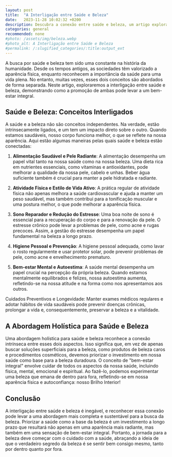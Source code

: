 ```yaml
---
layout: post
title:  "A Interligação entre Saúde e Beleza"
date:   2023-11-28 10:02:32 +0200
description: Descubra a conexão entre saúde e beleza, um artigo explorando como a harmonia desses aspectos promove um bem-estar integral.
categories: general
recommended: none
#photo: /assets/img/beleza.webp
#photo_alt: A Interligação entre Saúde e Beleza
#permalink: /:slugified_categories/:title:output_ext
---
```


A busca por saúde e beleza tem sido uma constante na história da humanidade. Desde os tempos antigos, as sociedades têm valorizado a aparência física, 
enquanto reconhecem a importância da saúde para uma vida plena. No entanto, muitas vezes, esses dois conceitos são abordados de forma separada. 
Neste artigo, exploraremos a interligação entre saúde e beleza, demonstrando como a promoção de ambas pode levar a um bem-estar integral.

## Saúde e Beleza: Conceitos Interligados
A saúde e a beleza não são conceitos independentes. Na verdade, estão intrinsecamente ligados, e um tem um impacto direto sobre o outro. 
Quando estamos saudáveis, nosso corpo funciona melhor, o que se reflete na nossa aparência. Aqui estão algumas maneiras pelas quais saúde e 
beleza estão conectadas:

1. **Alimentação Saudável e Pele Radiante**: A alimentação desempenha um papel vital tanto na nossa saúde como na nossa beleza. 
Uma dieta rica em nutrientes essenciais, como vitaminas e antioxidantes, pode melhorar a qualidade da nossa pele, cabelo e unhas. 
Beber água suficiente também é crucial para manter a pele hidratada e radiante.

2. **Atividade Física e Estilo de Vida Ativo**: A prática regular de atividade física não apenas melhora a saúde cardiovascular e ajuda a manter 
um peso saudável, mas também contribui para a tonificação muscular e uma postura melhor, o que pode melhorar a aparência física.

3. **Sono Reparador e Redução do Estresse**: Uma boa noite de sono é essencial para a recuperação do corpo e para a renovação da pele. 
O estresse crônico pode levar a problemas de pele, como acne e rugas precoces. Assim, a gestão do estresse desempenha um papel fundamental na 
beleza a longo prazo.

4. **Higiene Pessoal e Prevenção**: A higiene pessoal adequada, como lavar o rosto regularmente e usar protetor solar, pode prevenir problemas 
de pele, como acne e envelhecimento prematuro.

5. **Bem-estar Mental e Autoestima**: A saúde mental desempenha um papel crucial na percepção da própria beleza. Quando estamos mentalmente equilibrados e felizes, nossa autoestima aumenta, refletindo-se na nossa atitude e na forma como nos apresentamos aos outros.

Cuidados Preventivos e Longevidade: Manter exames médicos regulares e adotar hábitos de vida saudáveis pode prevenir doenças crônicas, prolongar a 
vida e, consequentemente, preservar a beleza e a vitalidade.

## A Abordagem Holística para Saúde e Beleza
Uma abordagem holística para saúde e beleza reconhece a conexão intrínseca entre esses dois aspectos. Isso significa que, em vez de
apenas buscar soluções superficiais para a beleza, como produtos de beleza caros e procedimentos cosméticos, devemos priorizar o investimento em 
nossa saúde como base para a beleza duradoura.
O conceito de "bem-estar integral" envolve cuidar de todos os aspectos da nossa saúde, incluindo física, mental, emocional e espiritual. Ao fazê-lo,
podemos experimentar uma beleza que emana de dentro para fora, refletindo-se em nossa aparência física e autoconfiança: nosso Brilho Interior!

## Conclusão
A interligação entre saúde e beleza é inegável, e reconhecer essa conexão pode levar a uma abordagem mais completa e sustentável para
a busca da beleza. Priorizar a saúde como a base da beleza é um investimento a longo prazo que resultará não apenas em uma aparência mais
radiante, mas também em uma sensação de bem-estar integral. Portanto, a jornada para a beleza deve começar com o cuidado com a saúde,
abraçando a ideia de que o verdadeiro segredo da beleza é se sentir bem consigo mesmo, tanto por dentro quanto por fora.

